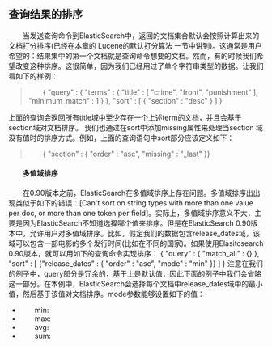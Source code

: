 ## 查询结果的排序

<div style="text-indent:2em;">
<p>当发送查询命令到ElasticSearch中，返回的文档集合默认会按照计算出来的文档打分排序(已经在本章的 Lucene的默认打分算法 一节中讲到)。这通常是用户希望的：结果集中的第一个文档就是查询命令想要的文档。然而，有的时候我们希望改变这种排序。这很简单，因为我们已经用过了单个字符串类型的数据。让我们看如下的样例：
<blockquote>{
 "query" : {
 "terms" : {
 "title" : [ "crime", "front", "punishment" ],
 "minimum_match" : 1
 }
 },
 "sort" : [
 { "section" : "desc" }
 ]
}</blockquote>
上面的查询会返回所有title域中至少存在一个上述term的文档，并且会基于section域对文档排序。
我们也通过在sort中添加missing属性来处理当section 域没有值时的排序方式。例如，上面的查询语句中sort部分应该定义如下：
<blockquote>{ "section" : { "order" : "asc", "missing" : "_last" }}</blockquote>

</p>
<h4>多值域排序</h4>
<p>在0.90版本之前，ElasticSearch在多值域排序上存在问题。多值域排序出出现类似于如下的错误：[Can't sort on string types with more than one
value per doc, or more than one token per field]。实际上，多值域排序意义不大，主要是因为ElasticSearch不知道选择哪个值来排序。但是在ElasticSearch 0.90版本中，允许用户对多值域排序。比如，假定我们的数据包含release_dates域，该域可以包含一部电影的多个发行时间(比如在不同的国家)。如果使用Elasitcsearch 0.90版本，就可以用如下的查询命令实现排序：
<blockqoute>{
 "query" : {
 "match_all" : {}
 },
 "sort" : [
 {"release_dates" : { "order" : "asc", "mode" : "min" }}
 ]
}</blockquote>
注意在我们的例子中，query部分是冗余的，基于上是默认值，因此下面的例子中我们会省略这一部分。在本例中，ElasticSearch会选择每个文档中release_dates域中的最小值，然后基于该值对文档排序。mode参数能够设置如下的值：
<ul>
<li>min:</li>
<li>max:</li>
<li>avg:</li>
<li>sum:</li>
</ul>

</p>
</div>
